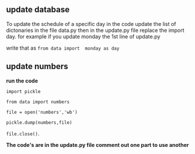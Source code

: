 ## update database
To update the schedule of a  specific day in the code update the list of dictonaries in the file data.py
then in the update.py file replace the import day.
for example if you update monday the 1st line of update.py

write that as `from data import  monday as day`
## update numbers 
<b>run the code </b>

`import pickle`

`from data import numbers`

`file = open('numbers','wb')`

`pickle.dump(numbers,file)`

`file.close()`.

<b> The code's are in the update.py file comment out one part to use another</b>
